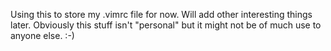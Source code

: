 Using this to store my .vimrc file for now.
Will add other interesting things later.
Obviously this stuff isn't "personal" but it might not be of much
use to anyone else. :-)
